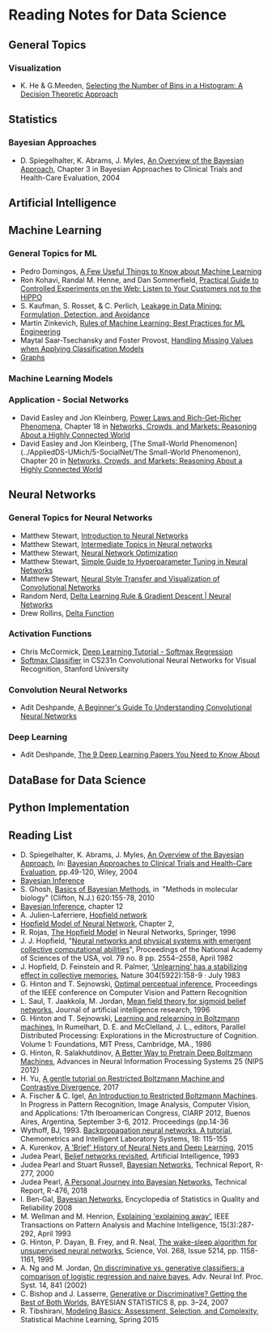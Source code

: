# Reading Notes for Data Science

## General Topics


### Visualization

+ K. He & G.Meeden, [Selecting the Number of Bins in a Histogram: A Decision Theoretic Approach](../AppliedDS-UMich/2-InfoVis/p01-HistBins.md)


## Statistics

### Bayesian Approaches

+ D. Spiegelhalter, K. Abrams, J. Myles, [An Overview of the Bayesian Approach](../Notes/p01-Bayesian.md), Chapter 3 in Bayesian Approaches to Clinical Trials and Health-Care Evaluation, 2004



## Artificial Intelligence




## Machine Learning

### General Topics for ML

+ Pedro Domingos, [A Few Useful Things to Know about Machine Learning](../AppliedDS-UMich/3-AML/p0-UsefulThings.md)
+ Ron Kohavi, Randal M. Henne, and Dan Sommerfield, [Practical Guide to Controlled Experiments on the Web: Listen to Your Customers not to the HiPPO](../AppliedDS-UMich/3-AML/p1-ControlledExp.md)
+ S. Kaufman, S. Rosset, & C. Perlich, [Leakage in Data Mining: Formulation, Detection, and Avoidance](../AppliedDS-UMich/3-AML/p3-Leakage.md)
+ Martin Zinkevich, [Rules of Machine Learning: Best Practices for ML Engineering](../AppliedDS-UMich/3-AML/p4-MLRules.md)
+ Maytal Saar-Tsechansky and Foster Provost, [Handling Missing Values when Applying Classification Models](../AppliedDS-UMich/3-AML/p5-Missing.md)
+ [Graphs](../AppliedDS-UMich/5-SocialNet/p2-Graphs.md)


### Machine Learning Models




### Application - Social Networks

+ David Easley and Jon Kleinberg, [Power Laws and Rich-Get-Richer Phenomena](../AppliedDS-UMich/5-SocialNet/p1-PowerLaw.md), Chapter 18 in [Networks, Crowds, and Markets: Reasoning About a Highly Connected World](http://www.cs.cornell.edu/home/kleinber/networks-book/)
+ David Easley and Jon Kleinberg, [The Small-World Phenomenon](../AppliedDS-UMich/5-SocialNet/The Small-World Phenomenon), Chapter 20 in [Networks, Crowds, and Markets: Reasoning About a Highly Connected World](http://www.cs.cornell.edu/home/kleinber/networks-book/)



## Neural Networks

### General Topics for Neural Networks

+ Matthew Stewart, [Introduction to Neural Networks](../ML/MLNN-Hinton/a01-IntroNN.md)
+ Matthew Stewart, [Intermediate Topics in Neural networks](../ML/MLNN-Hinton/a02-IntermediateNN.md)
+ Matthew Stewart, [Neural Network Optimization](../ML/MLNN-Hinton/a03-Optimization.md)
+ Matthew Stewart, [Simple Guide to Hyperparameter Tuning in Neural Networks](../ML/MLNN-Hinton/a04-Hyperparameter.md)
+ Matthew Stewart, [Neural Style Transfer and Visualization of Convolutional Networks](../ML/MLNN-Hinton/a05-VisualCNN.md)
+ Random Nerd, [Delta Learning Rule & Gradient Descent | Neural Networks](../ML/MLNN-Hinton/a06-DeltaRule.md)
+ Drew Rollins, [Delta Function](../ML/MLNN-Hinton/a07-DeltaFunc.md)


### Activation Functions

+ Chris McCormick, [Deep Learning Tutorial - Softmax Regression](../ML/MLNN-Hinton/a08-SoftmaxReg.md)
+ [Softmax Classifier](../ML/MLNN-Hinton/a09-SoftmaxClass.md) in CS231n Convolutional Neural Networks for Visual Recognition, Stanford University



### Convolution Neural Networks

+ Adit Deshpande, [A Beginner's Guide To Understanding Convolutional Neural Networks](../ML/MLNN-Hinton/a10-CNNsGuide.md)



### Deep Learning

+ Adit Deshpande, [The 9 Deep Learning Papers You Need to Know About](../ML/MLNN-Hinton/a11-9Papers.md)





## DataBase for Data Science




## Python Implementation




## Reading List

+ D. Spiegelhalter, K. Abrams, J. Myles, [An Overview of the Bayesian Approach](http://www.medicine.mcgill.ca/epidemiology/hanley/bios602/Bayes/an%20overview%20of%20the%20Bayesian%20approach.pdf), In: [Bayesian Approaches to Clinical Trials and Health-Care Evaluation](http://93.174.95.29/main/791000/1c3cccffb374be94e8940aa087c433c0/%28Statistic%20in%20practice%29%20David%20J.%20Spiegelhalter%2C%20Keith%20R.%20Abrams%2C%20Jonathan%20P.%20Myles%20-%20Bayesian%20Approaches%20to%20Clinical%20Trials%20and%20Health-Care%20Evaluation-Wiley%20%282004%29.pdf), pp.49-120, Wiley, 2004
+ [Bayesian Inference](http://www.stat.cmu.edu/~larry/=sml/Bayes.pdf)
+ S. Ghosh, [Basics of Bayesian Methods](https://www.researchgate.net/profile/Sujit_Ghosh4/publication/45283465_Basics_of_Bayesian_Methods/links/55cce51208ae1141f6b9e8e0/Basics-of-Bayesian-Methods.pdf), in "Methods in molecular biology" (Clifton, N.J.) 620:155-78, 2010
+ [Bayesian Inference](http://www.stat.cmu.edu/~larry/=sml/Bayes.pdf), chapter 12
+ A. Julien-Laferriere, [Hopfield network](http://perso.ens-lyon.fr/eric.thierry/Graphes2010/alice-julien-laferriere.pdf)
+ [Hopfield Model of Neural Network](https://shodhganga.inflibnet.ac.in/bitstream/10603/1760/6/06_chapter%202.pdf), Chapter 2,
+ R. Rojas, [The Hopfield Model](https://page.mi.fu-berlin.de/rojas/neural/chapter/K13.pdf) in Neural Networks, Springer, 1996
+ J. J. Hopfield, "[Neural networks and physical systems with emergent collective computational abilities](https://www.pnas.org/content/pnas/79/8/2554.full.pdf)", Proceedings of the National Academy of Sciences of the USA, vol. 79 no. 8 pp. 2554–2558, April 1982
+ J. Hopfield, D. Feinstein and R. Palmer, [‘Unlearning’ has a stabilizing effect in collective memories](https://www.researchgate.net/profile/John_Hopfield/publication/16333131_'Unlearning'_has_a_stabilizing_effect_in_collective_memories/links/563fef2f08aec6f17ddb84cc/Unlearning-has-a-stabilizing-effect-in-collective-memories.pdf), Nature 304(5922):158-9 · July 1983
+ G. Hinton and T. Sejnowski, [Optimal perceptual inference](https://papers.cnl.salk.edu/PDFs/Optimal%20Perceptual%20Inference%201983-646.pdf), Proceedings of the IEEE conference on Computer Vision and Pattern Recognition
+ L. Saul, T. Jaakkola, M. Jordan, [Mean field theory for sigmoid belief networks](https://www.jair.org/index.php/jair/article/download/10156/24075), Journal of artificial intelligence research, 1996
+ G. Hinton and T. Sejnowski, [Learning and relearning in Boltzmann machines](https://www.researchgate.net/profile/Terrence_Sejnowski/publication/242509302_Learning_and_relearning_in_Boltzmann_machines/links/54a4b00f0cf256bf8bb327cc/Learning-and-relearning-in-Boltzmann-machines.pdf), In Rumelhart, D. E. and McClelland, J. L., editors, Parallel Distributed Processing: Explorations in the Microstructure of Cognition. Volume 1: Foundations, MIT Press, Cambridge, MA., 1986
+ G. Hinton, R. Salakhutdinov, [A Better Way to Pretrain Deep Boltzmann Machines](http://papers.nips.cc/paper/4610-a-better-way-to-pretrain-deep-boltzmann-machines.pdf), Advances in Neural Information Processing Systems 25 (NIPS 2012)
+ H. Yu, [A gentle tutorial on Restricted Boltzmann Machine and Contrastive Divergence](https://www.researchgate.net/profile/Hongyang_Yu2/publication/315382074_A_gentle_tutorial_on_Restricted_Boltzmann_Machine_and_Contrastive_Divergence/links/58cf1a654585157b6db02f5a/A-gentle-tutorial-on-Restricted-Boltzmann-Machine-and-Contrastive-Divergence.pdf), 2017
+ A. Fischer & C. Igel, [An Introduction to Restricted Boltzmann Machines](https://www.researchgate.net/profile/Asja_Fischer/publication/243463621_An_Introduction_to_Restricted_Boltzmann_Machines/links/0a85e5320cc4851d83000000/An-Introduction-to-Restricted-Boltzmann-Machines.pdf). In Progress in Pattern Recognition, Image Analysis, Computer Vision, and Applications: 17th Iberoamerican Congress, CIARP 2012, Buenos Aires, Argentina, September 3-6, 2012. Proceedings (pp.14-36
+ Wythoff, BJ, 1993. [Backpropagation neural networks. A tutorial](https://www.researchgate.net/profile/Samreen_Sid/post/rookie/attachment/59d61d8cc49f478072e97144/AS%3A271736812048384%401441798512764/download/1993+Backpropagation+neural+networks+A+tutorial.pdf), Chemometrics and Intelligent Laboratory Systems, 18: 115-155
+ A. Kurenkov, [A 'Brief' History of Neural Nets and Deep Learning](http://www.andreykurenkov.com/writing/ai/a-brief-history-of-neural-nets-and-deep-learning/), 2015
+ Judea Pearl, [Belief networks revisited](https://ftp.cs.ucla.edu/pub/stat_ser/R175.pdf), Artificial Intelligence, 1993
+ Judea Pearl and Stuart Russell, [Bayesian Networks](https://ftp.cs.ucla.edu/pub/stat_ser/r277.pdf), Technical Report, R-277, 2000
+ Judea Pearl, [A Personal Journey into Bayesian Networks](https://ftp.cs.ucla.edu/pub/stat_ser/r476.pdf), Technical Report, R-476, 2018
+ I. Ben‐Gal, [Bayesian Networks](https://onlinelibrary.wiley.com/doi/pdf/10.1002/9780470061572.eqr089), Encyclopedia of Statistics in Quality and Reliability 2008
+ M. Wellman and M. Henrion, [Explaining 'explaining away'](https://pdfs.semanticscholar.org/bffd/c2699cba4893bd6a6befdc8f46f6f23f33d1.pdf?_ga=2.60626154.639362258.1581809305-1938421553.1581809305), IEEE Transactions on Pattern Analysis and Machine Intelligence, 15(3):287-292, April 1993
+ G. Hinton, P. Dayan, B. Frey, and R. Neal, [The wake-sleep algorithm for unsupervised neural networks](https://www.cs.toronto.edu/~hinton/csc2535/readings/ws.pdf), Science, Vol. 268, Issue 5214, pp. 1158-1161, 1995
+ A. Ng and M. Jordan, [On discriminative vs. generative classifiers: a comparison of logistic regression and naive bayes](http://papers.nips.cc/paper/2020-on-discriminative-vs-generative-classifiers-a-comparison-of-logistic-regression-and-naive-bayes.pdf), Adv. Neural Inf. Proc. Syst. 14, 841 (2002)
+ C. Bishop and J. Lasserre, [Generative or Discriminative? Getting the Best of Both Worlds](https://www.researchgate.net/profile/David_Heckerman/publication/228993892_Generative_or_Discriminative_Getting_the_Best_of_Both_Worlds/links/5547741b0cf2e2031b36b897/Generative-or-Discriminative-Getting-the-Best-of-Both-Worlds.pdf), BAYESIAN STATISTICS 8, pp. 3–24, 2007
+ R. Tibshirani, [Modeling Basics: Assessment, Selection, and Complexity](https://www.stat.cmu.edu/~ryantibs/statml/review/modelbasics.pdf), Statistical Machine Learning, Spring 2015




